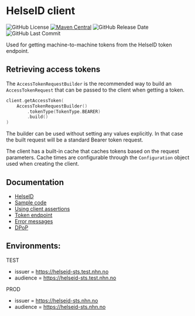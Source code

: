 # HelseID client
![GitHub License](https://img.shields.io/github/license/ks-no/helseid-client)
[![Maven Central](https://img.shields.io/maven-central/v/no.ks.fiks/helseid-client)](https://search.maven.org/artifact/no.ks.fiks/helseid-client)
![GitHub Release Date](https://img.shields.io/github/release-date/ks-no/fiks-helseid-client.svg)
![GitHub Last Commit](https://img.shields.io/github/last-commit/ks-no/fiks-helseid-client.svg)

Used for getting machine-to-machine tokens from the HelseID token endpoint.

## Retrieving access tokens
The `AccessTokenRequestBuilder` is the recommended way to build an `AccessTokenRequest` that can be passed to the client when getting a token.

```kotlin
client.getAccessToken(
    AccessTokenRequestBuilder()
        .tokenType(TokenType.BEARER)
        .build()
)
```

The builder can be used without setting any values explicitly. 
In that case the built request will be a standard Bearer token request.

The client has a built-in cache that caches tokens based on the request parameters. 
Cache times are configurable through the `Configuration` object used when creating the client.

## Documentation
- [HelseID](https://selvbetjening.nhn.no/docs)
- [Sample code](https://github.com/NorskHelsenett/HelseID.Samples)
- [Using client assertions](https://utviklerportal.nhn.no/informasjonstjenester/helseid/bruksmoenstre-og-eksempelkode/bruk-av-helseid/docs/tekniske-mekanismer/bruk_av_client_assertion_enmd)
- [Token endpoint](https://utviklerportal.nhn.no/informasjonstjenester/helseid/bruksmoenstre-og-eksempelkode/bruk-av-helseid/docs/teknisk-referanse/endepunkt/token-endepunktet_enmd)
- [Error messages](https://utviklerportal.nhn.no/informasjonstjenester/helseid/bruksmoenstre-og-eksempelkode/bruk-av-helseid/docs/teknisk-referanse/feilmeldinger_enmd)
- [DPoP](https://utviklerportal.nhn.no/informasjonstjenester/helseid/bruksmoenstre-og-eksempelkode/bruk-av-helseid/docs/dpop/dpop_enmd)

## Environments:
TEST
- issuer = https://helseid-sts.test.nhn.no
- audience = https://helseid-sts.test.nhn.no

PROD
- issuer = https://helseid-sts.nhn.no
- audience = https://helseid-sts.nhn.no
